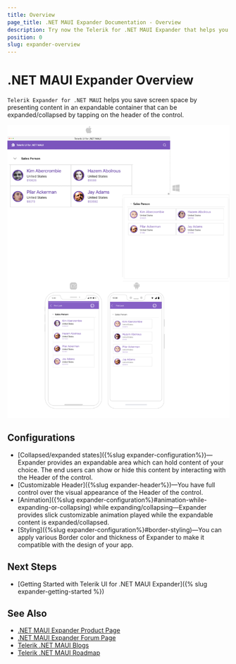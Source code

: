 ```yaml
---
title: Overview
page_title: .NET MAUI Expander Documentation - Overview
description: Try now the Telerik for .NET MAUI Expander that helps you save screen space by presenting content in an expandable container that can be expanded/collapsed.
position: 0
slug: expander-overview
---
```


# .NET MAUI Expander Overview

`Telerik Expander for .NET MAUI` helps you save screen space by presenting content in an expandable container that can be expanded/collapsed by tapping on the header of the control.

![.NET MAUI Expander Overview](images/expander-overview.png "Expander Overview")

## Configurations

* [Collapsed/expanded states]({%slug expander-configuration%})&mdash;Expander provides an expandable area which can hold content of your choice. The end users can show or hide this content by interacting with the Header of the control.
* [Customizable Header]({%slug expander-header%})&mdash;You have full control over the visual appearance of the Header of the control.
* [Animation]({%slug expander-configuration%}#animation-while-expanding-or-collapsing) while expanding/collapsing&mdash;Expander provides slick customizable animation played while the expandable content is expanded/collapsed.
* [Styling]({%slug expander-configuration%}#border-styling)&mdash;You can apply various Border color and thickness of Expander to make it compatible with the design of your app.

## Next Steps

- [Getting Started with Telerik UI for .NET MAUI Expander]({% slug expander-getting-started %})

## See Also

- [.NET MAUI Expander Product Page](https://www.telerik.com/maui-ui/expander)
- [.NET MAUI Expander Forum Page](https://www.telerik.com/forums/maui?tagId=1980)
- [Telerik .NET MAUI Blogs](https://www.telerik.com/blogs/mobile-net-maui)
- [Telerik .NET MAUI Roadmap](https://www.telerik.com/support/whats-new/maui-ui/roadmap)

